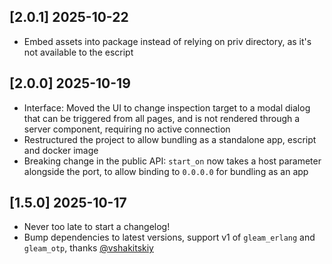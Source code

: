 ## [2.0.1] 2025-10-22

- Embed assets into package instead of relying on priv directory, as it's not available to the escript

## [2.0.0] 2025-10-19

- Interface: Moved the UI to change inspection target to a modal dialog that can be triggered from all pages, and is not rendered through a server component, requiring no active connection
- Restructured the project to allow bundling as a standalone app, escript and docker image
- Breaking change in the public API: `start_on` now takes a host parameter alongside the port, to allow binding to `0.0.0.0` for bundling as an app

## [1.5.0] 2025-10-17

- Never too late to start a changelog!
- Bump dependencies to latest versions, support v1 of `gleam_erlang` and `gleam_otp`, thanks [@vshakitskiy](https://github.com/vshakitskiy)
